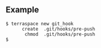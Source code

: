## Example

    $ terraspace new git_hook
          create  .git/hooks/pre-push
           chmod  .git/hooks/pre-push
    $